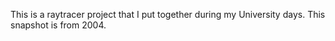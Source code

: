 This is a raytracer project that I put together during my University days. This snapshot is from 2004.